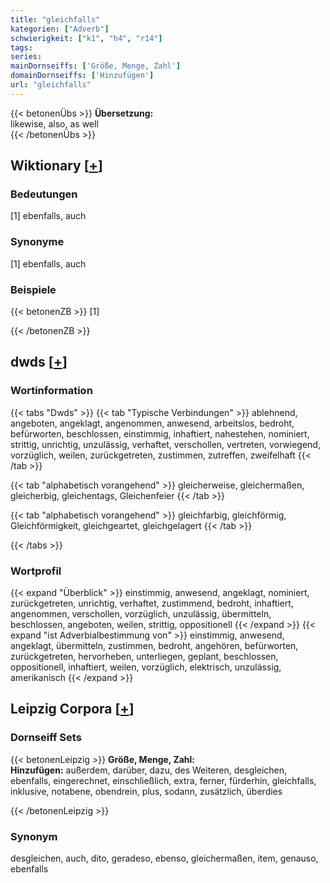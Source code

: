 ```yaml
---
title: "gleichfalls"
kategorien: ["Adverb"]
schwierigkeit: ["k1", "h4", "r14"]
tags:
series:
mainDornseiffs: ['Größe, Menge, Zahl']
domainDornseiffs: ['Hinzufügen']
url: "gleichfalls"
---
```


{{< betonenÜbs >}}
**Übersetzung:**  
likewise, also, as well  
{{< /betonenÜbs >}}

## Wiktionary [[+](https://de.wiktionary.org/wiki/gleichfalls)]

### Bedeutungen
[1] ebenfalls, auch  

### Synonyme
[1] ebenfalls, auch  

### Beispiele
{{< betonenZB >}}
[1]  

{{< /betonenZB >}}


## dwds [[+](https://www.dwds.de/wb/gleichfalls)]

### Wortinformation
{{< tabs "Dwds" >}}
{{< tab "Typische Verbindungen" >}}
ablehnend, angeboten, angeklagt, angenommen, anwesend, arbeitslos, bedroht, befürworten, beschlossen, einstimmig, inhaftiert, nahestehen, nominiert, strittig, unrichtig, unzulässig, verhaftet, verschollen, vertreten, vorwiegend, vorzüglich, weilen, zurückgetreten, zustimmen, zutreffen, zweifelhaft
{{< /tab >}}

{{< tab "alphabetisch vorangehend" >}}
gleicherweise, gleichermaßen, gleicherbig, gleichentags, Gleichenfeier
{{< /tab >}}

{{< tab "alphabetisch vorangehend" >}}
gleichfarbig, gleichförmig, Gleichförmigkeit, gleichgeartet, gleichgelagert
{{< /tab >}}

{{< /tabs >}}

### Wortprofil
{{< expand "Überblick" >}} einstimmig, anwesend, angeklagt, nominiert, zurückgetreten, unrichtig, verhaftet, zustimmend, bedroht, inhaftiert, angenommen, verschollen, vorzüglich, unzulässig, übermitteln, beschlossen, angeboten, weilen, strittig, oppositionell {{< /expand >}}
{{< expand "ist Adverbialbestimmung von" >}} einstimmig, anwesend, angeklagt, übermitteln, zustimmen, bedroht, angehören, befürworten, zurückgetreten, hervorheben, unterliegen, geplant, beschlossen, oppositionell, inhaftiert, weilen, vorzüglich, elektrisch, unzulässig, amerikanisch {{< /expand >}}

## Leipzig Corpora [[+](https://corpora.uni-leipzig.de/en/res?word=gleichfalls&corpusId=deu_newscrawl-public_2018)]

### Dornseiff Sets
{{< betonenLeipzig >}}
**Größe, Menge, Zahl:**  
**Hinzufügen:** außerdem, darüber, dazu, des Weiteren, desgleichen, ebenfalls, eingerechnet, einschließlich, extra, ferner, fürderhin, gleichfalls, inklusive, notabene, obendrein, plus, sodann, zusätzlich, überdies  

{{< /betonenLeipzig >}}

### Synonym
desgleichen, auch, dito, geradeso, ebenso, gleichermaßen, item, genauso, ebenfalls

